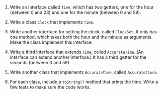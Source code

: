 1. Write an interface called `Time`, which has two getters, one for the hour (between 0 and 23) and one for the minute (between 0 and 59).

1. Write a class `Clock` that implements `Time`.

1. Write another interface for setting the clock, called `ClockSet`. It only has one method, which takes both the hour and the minute as arguments. Make the class implement this interface.

1. Write a third interface that extends `Time`, called `AccurateTime`.  (An interface can extend another interface.)  It has a third getter for the seconds (between 0 and 59).

1. Write another class that implements `AccurateTime`, called `AccurateClock`.

1. For each class, include a `toString()` method that prints the time. Write a few tests to make sure the code works.
